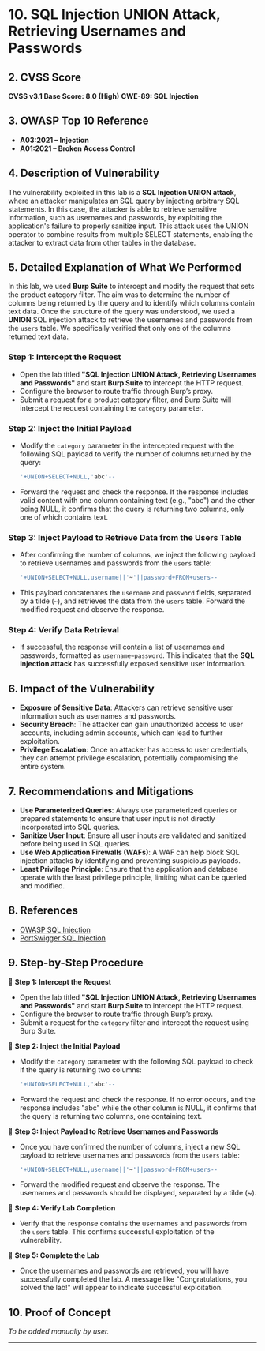 
# 10. SQL Injection UNION Attack, Retrieving Usernames and Passwords

## 2. CVSS Score

**CVSS v3.1 Base Score: 8.0 (High)**
**CWE-89: SQL Injection**

## 3. OWASP Top 10 Reference

* **A03:2021 – Injection**
* **A01:2021 – Broken Access Control**

## 4. Description of Vulnerability

The vulnerability exploited in this lab is a **SQL Injection UNION attack**, where an attacker manipulates an SQL query by injecting arbitrary SQL statements. In this case, the attacker is able to retrieve sensitive information, such as usernames and passwords, by exploiting the application's failure to properly sanitize input. This attack uses the UNION operator to combine results from multiple SELECT statements, enabling the attacker to extract data from other tables in the database.

## 5. Detailed Explanation of What We Performed

In this lab, we used **Burp Suite** to intercept and modify the request that sets the product category filter. The aim was to determine the number of columns being returned by the query and to identify which columns contain text data. Once the structure of the query was understood, we used a **UNION** SQL injection attack to retrieve the usernames and passwords from the `users` table. We specifically verified that only one of the columns returned text data.

### Step 1: Intercept the Request

* Open the lab titled **"SQL Injection UNION Attack, Retrieving Usernames and Passwords"** and start **Burp Suite** to intercept the HTTP request.
* Configure the browser to route traffic through Burp’s proxy.
* Submit a request for a product category filter, and Burp Suite will intercept the request containing the `category` parameter.

### Step 2: Inject the Initial Payload

* Modify the `category` parameter in the intercepted request with the following SQL payload to verify the number of columns returned by the query:

  ```sql
  '+UNION+SELECT+NULL,'abc'--
  ```

* Forward the request and check the response. If the response includes valid content with one column containing text (e.g., "abc") and the other being NULL, it confirms that the query is returning two columns, only one of which contains text.

### Step 3: Inject Payload to Retrieve Data from the Users Table

* After confirming the number of columns, we inject the following payload to retrieve usernames and passwords from the `users` table:

  ```sql
  '+UNION+SELECT+NULL,username||'~'||password+FROM+users--
  ```

* This payload concatenates the `username` and `password` fields, separated by a tilde (`~`), and retrieves the data from the `users` table. Forward the modified request and observe the response.

### Step 4: Verify Data Retrieval

* If successful, the response will contain a list of usernames and passwords, formatted as `username~password`. This indicates that the **SQL injection attack** has successfully exposed sensitive user information.

## 6. Impact of the Vulnerability

* **Exposure of Sensitive Data**: Attackers can retrieve sensitive user information such as usernames and passwords.
* **Security Breach**: The attacker can gain unauthorized access to user accounts, including admin accounts, which can lead to further exploitation.
* **Privilege Escalation**: Once an attacker has access to user credentials, they can attempt privilege escalation, potentially compromising the entire system.

## 7. Recommendations and Mitigations

* **Use Parameterized Queries**: Always use parameterized queries or prepared statements to ensure that user input is not directly incorporated into SQL queries.
* **Sanitize User Input**: Ensure all user inputs are validated and sanitized before being used in SQL queries.
* **Use Web Application Firewalls (WAFs)**: A WAF can help block SQL injection attacks by identifying and preventing suspicious payloads.
* **Least Privilege Principle**: Ensure that the application and database operate with the least privilege principle, limiting what can be queried and modified.

## 8. References

* [OWASP SQL Injection](https://owasp.org/www-project-top-ten/A03_2021-Injection/)
* [PortSwigger SQL Injection](https://portswigger.net/web-security/sql-injection)

## 9. Step-by-Step Procedure

🔹 **Step 1: Intercept the Request**

* Open the lab titled **"SQL Injection UNION Attack, Retrieving Usernames and Passwords"** and start **Burp Suite** to intercept the HTTP request.
* Configure the browser to route traffic through Burp’s proxy.
* Submit a request for the `category` filter and intercept the request using Burp Suite.

🔹 **Step 2: Inject the Initial Payload**

* Modify the `category` parameter with the following SQL payload to check if the query is returning two columns:

  ```sql
  '+UNION+SELECT+NULL,'abc'--
  ```

* Forward the request and check the response. If no error occurs, and the response includes "abc" while the other column is NULL, it confirms that the query is returning two columns, one containing text.

🔹 **Step 3: Inject Payload to Retrieve Usernames and Passwords**

* Once you have confirmed the number of columns, inject a new SQL payload to retrieve usernames and passwords from the `users` table:

  ```sql
  '+UNION+SELECT+NULL,username||'~'||password+FROM+users--
  ```

* Forward the modified request and observe the response. The usernames and passwords should be displayed, separated by a tilde (\~).

🔹 **Step 4: Verify Lab Completion**

* Verify that the response contains the usernames and passwords from the `users` table. This confirms successful exploitation of the vulnerability.

🔹 **Step 5: Complete the Lab**

* Once the usernames and passwords are retrieved, you will have successfully completed the lab. A message like "Congratulations, you solved the lab!" will appear to indicate successful exploitation.

## 10. Proof of Concept

*To be added manually by user.*

---

